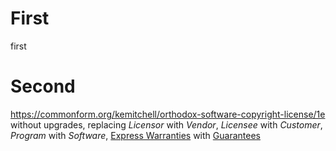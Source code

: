 # First

first

# Second

<https://commonform.org/kemitchell/orthodox-software-copyright-license/1e> without upgrades, replacing _Licensor_ with _Vendor_, _Licensee_ with _Customer_, _Program_ with _Software_, [Express Warranties]() with [Guarantees]()
